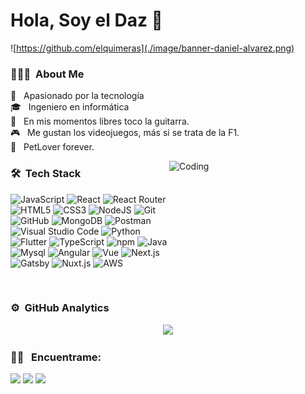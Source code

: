 # Hola, Soy el Daz 🤘

![https://github.com/elquimeras](./image/banner-daniel-alvarez.png)

### 👨🏻‍💻 &nbsp;About Me

🚀 &nbsp; Apasionado por la tecnología \
🎓 &nbsp; Ingeniero en informática \
🎸 &nbsp; En mis momentos libres toco la guitarra. \
🎮 &nbsp; Me gustan los videojuegos, más si se trata de la F1. \
🐶 &nbsp; PetLover forever.

<img alt="Coding" style="width: 250px; height: 200px; object-fit: cover;" src="https://i.giphy.com/media/v1.Y2lkPTc5MGI3NjExdTRwdjcwYTdjeW82OWVrOTcxNmlwZ2dwYnU4bmRmbndtb2g4Z2Y5MiZlcD12MV9pbnRlcm5hbF9naWZfYnlfaWQmY3Q9Zw/QXwtfadqo7wbfmT46H/giphy.gif" align="right"/>

### 🛠 &nbsp;Tech Stack

![JavaScript](https://img.shields.io/badge/javascript-%23323330.svg?style=for-the-badge&logo=javascript&logoColor=%23F7DF1E)
![React](https://img.shields.io/badge/react-%2320232a.svg?style=for-the-badge&logo=react&logoColor=%2361DAFB)
![React Router](https://img.shields.io/badge/React_Router-CA4245?style=for-the-badge&logo=react-router&logoColor=white)
![HTML5](https://img.shields.io/badge/html5-%23E34F26.svg?style=for-the-badge&logo=html5&logoColor=white)
![CSS3](https://img.shields.io/badge/css3-%231572B6.svg?style=for-the-badge&logo=css3&logoColor=white)
![NodeJS](https://img.shields.io/badge/node.js-6DA55F?style=for-the-badge&logo=node.js&logoColor=white)
![Git](https://img.shields.io/badge/git-%23F05033.svg?style=for-the-badge&logo=git&logoColor=white)
![GitHub](https://img.shields.io/badge/github-%23121011.svg?style=for-the-badge&logo=github&logoColor=white)
![MongoDB](https://img.shields.io/badge/MongoDB-%234ea94b.svg?style=for-the-badge&logo=mongodb&logoColor=white)
![Postman](https://img.shields.io/badge/Postman-FF6C37?style=for-the-badge&logo=postman&logoColor=white)
![Visual Studio Code](https://img.shields.io/badge/Visual%20Studio%20Code-0078d7.svg?style=for-the-badge&logo=visual-studio-code&logoColor=white)
![Python](https://img.shields.io/badge/python-3670A0?style=for-the-badge&logo=python&logoColor=ffdd54)
![Flutter](https://img.shields.io/badge/Flutter-%23323330.svg?style=for-the-badge&logo=flutter&logoColor=00BFFF)
![TypeScript](https://img.shields.io/badge/typescript-0078d7.svg?style=for-the-badge&logo=typescript&logoColor=white)
![npm](https://img.shields.io/badge/npm-FF0000?style=for-the-badge&logo=npm&logoColor=white)
![Java](https://img.shields.io/badge/Java-ED8B00?style=for-the-badge&logo=openjdk&logoColor=white)
![Mysql](https://img.shields.io/badge/mysql-blue?style=for-the-badge&logo=mysql&logoColor=white)
![Angular](https://img.shields.io/badge/angular-DC143C?style=for-the-badge&logo=angular&logoColor=white)
![Vue](https://img.shields.io/badge/vue-3CB371?style=for-the-badge&logo=vue.js&logoColor=white)
![Next.js](https://img.shields.io/badge/next.js-black?style=for-the-badge&logo=next.js&logoColor=white)
![Gatsby](https://img.shields.io/badge/gatsby-purple?style=for-the-badge&logo=gatsby&logoColor=white)
![Nuxt.js](https://img.shields.io/badge/nuxt.js-00FF00?style=for-the-badge&logo=nuxt.js&logoColor=white)
![AWS](https://img.shields.io/badge/-AWS-000?&logo=Amazon-AWS&logoColor=FF9900)

<br>

### ⚙️ &nbsp;GitHub Analytics

<p align="center">
<a href="https://github.com/elquimeras">
  <img height="180em" src="https://github-readme-stats-eight-theta.vercel.app/api?username=elquimeras&show_icons=true&theme=algolia&include_all_commits=true&count_private=true"/>
  <! --- <img height="180em" src="https://github-readme-stats-eight-theta.vercel.app/api/top-langs/?username=elquimeras&layout=compact&langs_count=8&theme=algolia"/>
</a>
</p>

### 🤝🏻 &nbsp; Encuentrame:

<p align="center">

<a href="https://www.linkedin.com/in/danielalvarezc/"><img src="https://img.shields.io/badge/-Daniel Alvarez-0077B5?style=flat&logo=Linkedin&logoColor=white"/></a>
<a href="mailto:alvarez.c.daniel@gmail.com"><img src="https://img.shields.io/badge/-daniel.c.daniel@gmail.com-D14836?style=flat&logo=Gmail&logoColor=white"/></a>
<a href="https://github.com/elquimeras"><img src="https://img.shields.io/badge/-elquimeras-%23121011.svg?style=flat&logo=github&logoColor=white"/></a>

</p>

